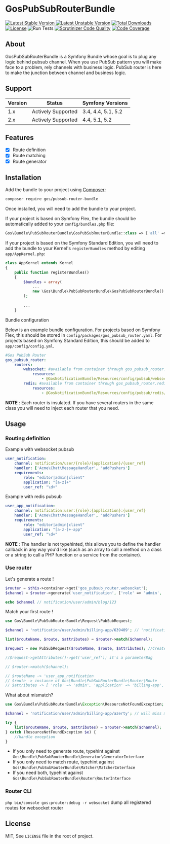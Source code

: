 GosPubSubRouterBundle
========================

[![Latest Stable Version](https://poser.pugx.org/gos/pubsub-router-bundle/v/stable)](https://packagist.org/packages/gos/pubsub-router-bundle) [![Latest Unstable Version](https://poser.pugx.org/gos/pubsub-router-bundle/v/unstable)](https://packagist.org/packages/gos/pubsub-router-bundle) [![Total Downloads](https://poser.pugx.org/gos/pubsub-router-bundle/downloads)](https://packagist.org/packages/gos/pubsub-router-bundle) [![License](https://poser.pugx.org/gos/pubsub-router-bundle/license)](https://packagist.org/packages/gos/pubsub-router-bundle) ![Run Tests](https://github.com/GeniusesOfSymfony/PubSubRouterBundle/workflows/Run%20Tests/badge.svg?branch=3.x) [![Scrutinizer Code Quality](https://scrutinizer-ci.com/g/GeniusesOfSymfony/PubSubRouterBundle/badges/quality-score.png?b=3.x)](https://scrutinizer-ci.com/g/GeniusesOfSymfony/PubSubRouterBundle/?branch=3.x) [![Code Coverage](https://scrutinizer-ci.com/g/GeniusesOfSymfony/PubSubRouterBundle/badges/coverage.png?b=3.x)](https://scrutinizer-ci.com/g/GeniusesOfSymfony/PubSubRouterBundle/?branch=3.x)

About
-----
GosPubSubRouterBundle is a Symfony Bundle whose goal is to plug any logic behind pubsub channel. When you use PubSub pattern you will make face to a problem, rely channels with business logic. PubSub router is here to make the junction between channel and business logic.

Support
-------

| Version | Status             | Symfony Versions   |
| ------- | ------------------ | ------------------ |
| 1.x     | Actively Supported | 3.4, 4.4, 5.1, 5.2 |
| 2.x     | Actively Supported | 4.4, 5.1, 5.2      |

Features
-------

* [x] Route definition
* [x] Route matching
* [x] Route generator

Installation
------------

Add the bundle to your project using [Composer](https://getcomposer.org/):

```sh
composer require gos/pubsub-router-bundle
```

Once installed, you will need to add the bundle to your project.

If your project is based on Symfony Flex, the bundle should be automatically added to your `config/bundles.php` file:

```php
Gos\Bundle\PubSubRouterBundle\GosPubSubRouterBundle::class => ['all' => true],
```

If your project is based on the Symfony Standard Edition, you will need to add the bundle to your Kernel's `registerBundles` method by editing `app/AppKernel.php`:

```php
class AppKernel extends Kernel
{
    public function registerBundles()
    {
        $bundles = array(
            ...
            new \Gos\Bundle\PubSubRouterBundle\GosPubSubRouterBundle()
        );
        
        ...
    }
```

Bundle configuration

Below is an example bundle configuration. For projects based on Symfony Flex, this should be stored in `config/packages/gos_pubsub_router.yaml`. For projects based on Symfony Standard Edition, this should be added to `app/config/config.yml`.

```yaml
#Gos PubSub Router
gos_pubsub_router:
    routers:
        websocket: #available from container through gos_pubsub_router.websocket
            resources:
                - @GosNotificationBundle/Resources/config/pubsub/websocket/notification.yml
        redis: #available from container through gos_pubsub_router.redis
            resources:
                - @GosNotificationBundle/Resources/config/pubsub/redis/notification.yml
```

**NOTE** : Each router is insulated. If you have several routers in the same class you will need to inject each router that you need.

Usage
-----

### Routing definition

Example with websocket pubsub

```yaml
user_notification:
    channel: notification/user/{role}/{application}/{user_ref}
    handler: ['Acme\Chat\MessageHandler', 'addPushers']
    requirements:
        role: "editor|admin|client"
        application: "[a-z]+"
        user_ref: "\d+"
```

Example with redis pubsub

```yaml
user_app_notification:
    channel: notification:user:{role}:{application}:{user_ref}
    handler: ['Acme\Chat\MessageHandler', 'addPushers']
    requirements:
        role: "editor|admin|client"
        application: "[a-z-]+-app"
        user_ref: "\d+"
```

**NOTE** : The handler is not typehinted, this allows you to define the handler callback in any way you'd like (such as an array to call a method on a class or a string to call a PHP function or a service from the container).

### Use router

Let's generate a route !

```php
$router = $this->container->get('gos_pubsub_router.websocket');
$channel = $router->generate('user_notification', ['role' => 'admin', 'application' => 'blog-app', 'user_ref' => '123']);

echo $channel // notification/user/admin/blog/123
```

Match your first route !

```php
use Gos\Bundle\PubSubRouterBundle\Request\PubSubRequest;

$channel = 'notification/user/admin/billing-app/639409'; // 'notification/user/admin/billing-app/*' work :)

list($routeName, $route, $attributes) = $router->match($channel);

$request = new PubSubRequest($routeName, $route, $attributes); //Create a request object if you want transport the request data as dependency

//$request->getAttributes()->get('user_ref'); it's a parameterBag

// $router->match($channel);

// $routeName -> 'user_app_notification
// $route -> instance of Gos\Bundle\PubSubRouterBundle\Router\Route
// $attributes -> [ 'role' => 'admin', 'application' => 'billing-app', 'user_ref' => '639409' ]
```

What about mismatch?

```php
use Gos\Bundle\PubSubRouterBundle\Exception\ResourceNotFoundException;

$channel = 'notification/user/admin/billing-app/azerty'; // will miss match

try {
    list($routeName, $route, $attributes) = $router->match($channel);
} catch (ResourceNotFoundException $e) {
    //handle exception
}
```

- If you only need to generate route, typehint against `Gos\Bundle\PubSubRouterBundle\Generator\GeneratorInterface`
- If you only need to match route, typehint against `Gos\Bundle\PubSubRouterBundle\Matcher\MatcherInterface`
- If you need both, typehint against `Gos\Bundle\PubSubRouterBundle\Router\RouterInterface`

### Router CLI

`php bin/console gos:prouter:debug -r websocket` dump all registered routes for websocket router

## License

MIT, See `LICENSE` file in the root of project.


